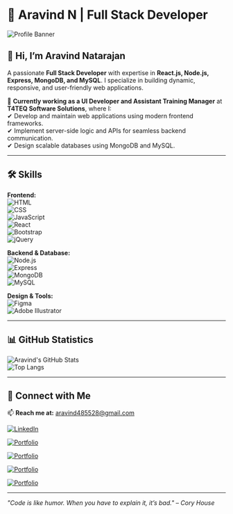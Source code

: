 # 🚀 Aravind N | Full Stack Developer  

![Profile Banner](https://www.web24zone.com/wp-content/uploads/2022/09/2c778e_89d09c380b7b4a09bcdbcb329c4734b3_mv2.gif)  

## 👋 Hi, I’m Aravind Natarajan  
A passionate **Full Stack Developer** with expertise in **React.js, Node.js, Express, MongoDB, and MySQL**. I specialize in building dynamic, responsive, and user-friendly web applications.  

💼 **Currently working as a UI Developer and Assistant Training Manager** at **T4TEQ Software Solutions**, where I:  
✔ Develop and maintain web applications using modern frontend frameworks.  
✔ Implement server-side logic and APIs for seamless backend communication.  
✔ Design scalable databases using MongoDB and MySQL.  

---

## 🛠 Skills  
**Frontend:**  
![HTML](https://img.shields.io/badge/HTML-E34F26?style=for-the-badge&logo=html5&logoColor=white)  
![CSS](https://img.shields.io/badge/CSS-1572B6?style=for-the-badge&logo=css3&logoColor=white)  
![JavaScript](https://img.shields.io/badge/JavaScript-F7DF1E?style=for-the-badge&logo=javascript&logoColor=black)  
![React](https://img.shields.io/badge/React-61DAFB?style=for-the-badge&logo=react&logoColor=black)  
![Bootstrap](https://img.shields.io/badge/Bootstrap-563D7C?style=for-the-badge&logo=bootstrap&logoColor=white)  
![jQuery](https://img.shields.io/badge/jQuery-0769AD?style=for-the-badge&logo=jquery&logoColor=white)  

**Backend & Database:**  
![Node.js](https://img.shields.io/badge/Node.js-339933?style=for-the-badge&logo=node.js&logoColor=white)  
![Express](https://img.shields.io/badge/Express-000000?style=for-the-badge&logo=express&logoColor=white)  
![MongoDB](https://img.shields.io/badge/MongoDB-47A248?style=for-the-badge&logo=mongodb&logoColor=white)  
![MySQL](https://img.shields.io/badge/MySQL-4479A1?style=for-the-badge&logo=mysql&logoColor=white)  

**Design & Tools:**  
![Figma](https://img.shields.io/badge/Figma-F24E1E?style=for-the-badge&logo=figma&logoColor=white)  
![Adobe Illustrator](https://img.shields.io/badge/Adobe%20Illustrator-FF9A00?style=for-the-badge&logo=adobeillustrator&logoColor=white)  

---

## 📊 GitHub Statistics  

![Aravind's GitHub Stats](https://github-readme-stats.vercel.app/api?username=Aravind-Natarajan&show_icons=true&theme=radical)  
![Top Langs](https://github-readme-stats.vercel.app/api/top-langs/?username=Aravind-Natarajan&layout=compact&theme=radical)  

---

## 🤝 Connect with Me  
📫 **Reach me at:** aravind485528@gmail.com  

[![LinkedIn](https://img.shields.io/badge/LinkedIn-0A66C2?style=for-the-badge&logo=linkedin&logoColor=white)](https://linkedin.com/in/aravind485528) 

[![Portfolio](https://img.shields.io/badge/Portfolio-1-FF5722?style=for-the-badge&logo=web&logoColor=white)](https://aravind-portfolio-0404.netlify.app/)

[![Portfolio](https://img.shields.io/badge/Portfolio-2-FF5722?style=for-the-badge&logo=web&logoColor=white)](https://sample-portfolio-aravind0404.netlify.app/)

[![Portfolio](https://img.shields.io/badge/Portfolio-3-FF5722?style=for-the-badge&logo=web&logoColor=white)](https://aravind2504.netlify.app/)

[![Portfolio](https://img.shields.io/badge/Portfolio-4-FF5722?style=for-the-badge&logo=web&logoColor=white)](https://reactbits-portfolio.netlify.app/)
  

---

*"Code is like humor. When you have to explain it, it’s bad." – Cory House*  

